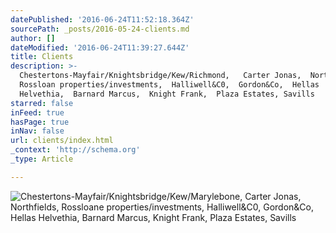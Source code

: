 ```yaml
---
datePublished: '2016-06-24T11:52:18.364Z'
sourcePath: _posts/2016-05-24-clients.md
author: []
dateModified: '2016-06-24T11:39:27.644Z'
title: Clients
description: >-
  Chestertons-Mayfair/Knightsbridge/Kew/Richmond,   Carter Jonas,  Northfields, 
  Rossloan properties/investments,  Halliwell&C0,  Gordon&Co,  Hellas
  Helvethia,  Barnard Marcus,  Knight Frank,  Plaza Estates, Savills    
starred: false
inFeed: true
hasPage: true
inNav: false
url: clients/index.html
_context: 'http://schema.org'
_type: Article

---
```

![Chestertons-Mayfair/Knightsbridge/Kew/Marylebone,   Carter Jonas,  Northfields,  Rossloane properties/investments,  Halliwell&C0,  Gordon&Co,  Hellas Helvethia,  Barnard Marcus,  Knight Frank,  Plaza Estates, Savills    ](https://s3-us-west-2.amazonaws.com/the-grid-img/p/566cbdeceaf1f7bffa2cde5af60097a377e5e0d6.jpg)